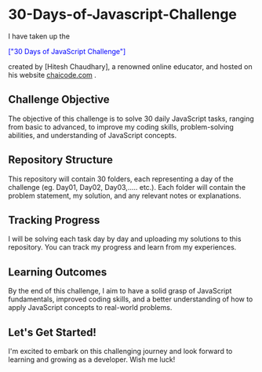 # 30-Days-of-Javascript-Challenge

I have taken up the<p style="color: blue;"> ["30 Days of JavaScript Challenge"] </p>created by [Hitesh Chaudhary], a renowned online educator, and hosted on his website [chaicode.com](http://chaicode.com) .

## Challenge Objective

The objective of this challenge is to solve 30 daily JavaScript tasks, ranging from basic to advanced, to improve my coding skills, problem-solving abilities, and understanding of JavaScript concepts.

## Repository Structure

This repository will contain 30 folders, each representing a day of the challenge (eg. Day01, Day02, Day03,..... etc.). 
Each folder will contain the problem statement, my solution, and any relevant notes or explanations.

## Tracking Progress

I will be solving each task day by day and uploading my solutions to this repository. You can track my progress and learn from my experiences.

## Learning Outcomes

By the end of this challenge, I aim to have a solid grasp of JavaScript fundamentals, improved coding skills, and a better understanding of how to apply JavaScript concepts to real-world problems.

## Let's Get Started!

I'm excited to embark on this challenging journey and look forward to learning and growing as a developer. Wish me luck!
